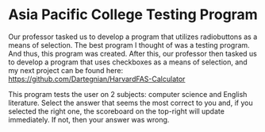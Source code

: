# Asia Pacific College Testing Program
Our professor tasked us to develop a program that utilizes radiobuttons as a means of selection. The best program I thought of was a testing program. And thus, this program was created. After this, our professor then tasked us to develop a program that uses checkboxes as a means of selection, and my next project can be found here: https://github.com/Dartegnian/HarvardFAS-Calculator

This program tests the user on 2 subjects: computer science and English literature. Select the answer that seems the most correct to you and, if you selected the right one, the scoreboard on the top-right will update immediately. If not, then your answer was wrong.
